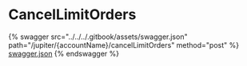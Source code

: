 # CancelLimitOrders

{% swagger src="../../../.gitbook/assets/swagger.json" path="/jupiter/{accountName}/cancelLimitOrders" method="post" %}
[swagger.json](../../../.gitbook/assets/swagger.json)
{% endswagger %}
